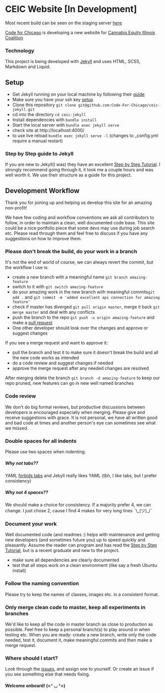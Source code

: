 # CEIC Website [In Development]
Most recent build can be seen on the staging server [here](https://nickdolf.com/jekyll-ceic)

[Code for Chicago](https://codeforchicago.org/) is developing a new website for [Cannabis Equity Illinois Coalition](https://cannabisequityil.org/)

### Technology
This project is being developed with [Jekyll](https://jekyllrb.com/) and uses HTML, SCSS, Markdown and Liquid.

## Setup
- Get Jekyll running on your local machine by following their [guide](https://jekyllrb.com/docs/)
- Make sure you have your ssh key [setup](https://docs.github.com/en/authentication/connecting-to-github-with-ssh)
- Clone this repository `git clone git@github.com:Code-For-Chicago/ceic-jekyll.git`
- cd into the directory `cd ceic-jekyll`
- Install dependencies with `bundle install`
- Start the local server with `bundle exec jekyll serve`
- check site at http://localhost:4000/
- to use live reload `bundle exec jekyll serve -l` (changes to _config.yml require a manual restart)

### Step by Step guide to Jekyll
If you are new to Jekyll(I was) they have an excellent [Step by Step Tutorial](https://jekyllrb.com/docs/step-by-step/01-setup/). I strongly recommend going through it, it took me a couple hours and was well worth it. We use their structure as a guide for this project.

## Development Workflow
Thank you for joining up and helping us develop this site for an amazing non-profit!

We have few coding and workflow conventions we ask all contributors to follow, in order to maintain a clean, well documented code base. This site could be a nice portfolio piece that some devs may use during job search etc. Please read through them and feel free to discuss if you have any suggestions on how to improve them.

### Please don't break the build, do your work in a branch
It's not the end of world of course, we can always revert the commit, but the workflow I use is:
- create a new branch with a meaningful name `git branch amazing-feature`
- switch to it with `git switch amazing-feature`
- do your amazing work in the new branch with meaningful commits`git add .` and `git commit -m 'added excellent api connection for amazing feature'`
- check if master has diverged `git pull origin master`, merge it back `git merge master` and deal with any conflicts
- push the branch to the repo `git push -u origin amazing-feature` and make a [pull request](https://github.com/Code-For-Chicago/ceic-jekyll/pulls)
- One other developer should look over the changes and approve or suggest changes

If you see a merge request and want to approve it:
- pull the branch and test it to make sure it doesn't break the build and all the new code works as intended
- do a code review and suggest changes if needed
- approve the merge request after any needed changes are resolved

After merging delete the branch `git branch -d amazing-feature` to keep our repo pruned, new features can go in new well named branches


### Code review
We don't do big formal reviews, but productive discussions between developers is encouraged especially when merging. Please give and receive suggestions with grace. It is not personal, we have all written good and bad code at times and another person's eye can sometimes see what we missed.

### Double spaces for all indents
Please use two spaces when indenting.
##### Why not tabs??
YAML [forbids tabs](https://yaml.org/faq.html) and Jekyll really likes YAML (tbh, I like tabs, but I prefer consistency)

##### Why not 4 spaces??
We should make a choice for consistency. If a majority prefer 4, we can change. I just chose 2, cause I find 4 makes for very long lines ¯\\\_(ツ)\_/¯

### Document your work
Well documented code (and readmes :) helps with maintenance and getting new developers (and sometimes future you) up to speed quickly and pleasantly. Assume the reader can program and has read the [Step by Step Tutorial](https://jekyllrb.com/docs/step-by-step/01-setup/), but is a recent graduate and new to the project.
- make sure all dependencies are clearly documented
- test that all steps work on a clean environment (like say a fresh Ubuntu install)

### Follow the naming convention
Please try to keep the names of classes, images etc. in a consistent format.

### Only merge clean code to master, keep all experiments in branches
We'd like to keep all the code in master branch as close to production as possible. Feel free to keep a personal branch(s) to play around in when testing etc. When you are ready: create a new branch, write only the code needed, test it, document it, make meaningful commits and then make a merge request.

### Where should I start?
Look through the [issues](https://github.com/Code-For-Chicago/ceic-jekyll/issues), and assign one to yourself. Or create an issue if you see something else that needs fixing.

#### Welcome onboard! (=^ ◡ ^=)
